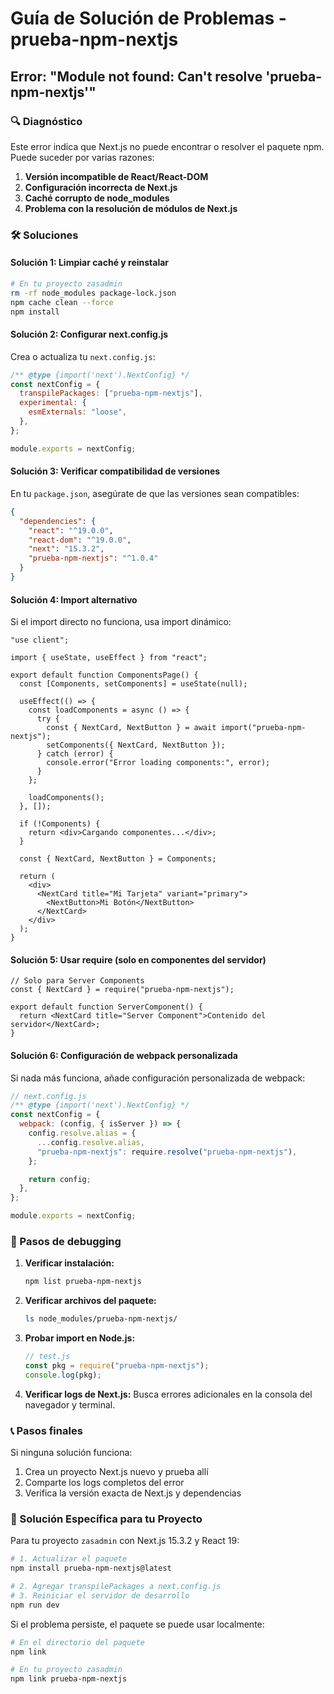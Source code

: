 # Guía de Solución de Problemas - prueba-npm-nextjs

## Error: "Module not found: Can't resolve 'prueba-npm-nextjs'"

### 🔍 Diagnóstico

Este error indica que Next.js no puede encontrar o resolver el paquete npm. Puede suceder por varias razones:

1. **Versión incompatible de React/React-DOM**
2. **Configuración incorrecta de Next.js**
3. **Caché corrupto de node_modules**
4. **Problema con la resolución de módulos de Next.js**

### 🛠️ Soluciones

#### Solución 1: Limpiar caché y reinstalar

```bash
# En tu proyecto zasadmin
rm -rf node_modules package-lock.json
npm cache clean --force
npm install
```

#### Solución 2: Configurar next.config.js

Crea o actualiza tu `next.config.js`:

```javascript
/** @type {import('next').NextConfig} */
const nextConfig = {
  transpilePackages: ["prueba-npm-nextjs"],
  experimental: {
    esmExternals: "loose",
  },
};

module.exports = nextConfig;
```

#### Solución 3: Verificar compatibilidad de versiones

En tu `package.json`, asegúrate de que las versiones sean compatibles:

```json
{
  "dependencies": {
    "react": "^19.0.0",
    "react-dom": "^19.0.0",
    "next": "15.3.2",
    "prueba-npm-nextjs": "^1.0.4"
  }
}
```

#### Solución 4: Import alternativo

Si el import directo no funciona, usa import dinámico:

```tsx
"use client";

import { useState, useEffect } from "react";

export default function ComponentsPage() {
  const [Components, setComponents] = useState(null);

  useEffect(() => {
    const loadComponents = async () => {
      try {
        const { NextCard, NextButton } = await import("prueba-npm-nextjs");
        setComponents({ NextCard, NextButton });
      } catch (error) {
        console.error("Error loading components:", error);
      }
    };

    loadComponents();
  }, []);

  if (!Components) {
    return <div>Cargando componentes...</div>;
  }

  const { NextCard, NextButton } = Components;

  return (
    <div>
      <NextCard title="Mi Tarjeta" variant="primary">
        <NextButton>Mi Botón</NextButton>
      </NextCard>
    </div>
  );
}
```

#### Solución 5: Usar require (solo en componentes del servidor)

```tsx
// Solo para Server Components
const { NextCard } = require("prueba-npm-nextjs");

export default function ServerComponent() {
  return <NextCard title="Server Component">Contenido del servidor</NextCard>;
}
```

#### Solución 6: Configuración de webpack personalizada

Si nada más funciona, añade configuración personalizada de webpack:

```javascript
// next.config.js
/** @type {import('next').NextConfig} */
const nextConfig = {
  webpack: (config, { isServer }) => {
    config.resolve.alias = {
      ...config.resolve.alias,
      "prueba-npm-nextjs": require.resolve("prueba-npm-nextjs"),
    };

    return config;
  },
};

module.exports = nextConfig;
```

### 🔧 Pasos de debugging

1. **Verificar instalación:**

   ```bash
   npm list prueba-npm-nextjs
   ```

2. **Verificar archivos del paquete:**

   ```bash
   ls node_modules/prueba-npm-nextjs/
   ```

3. **Probar import en Node.js:**

   ```javascript
   // test.js
   const pkg = require("prueba-npm-nextjs");
   console.log(pkg);
   ```

4. **Verificar logs de Next.js:**
   Busca errores adicionales en la consola del navegador y terminal.

### 📞 Pasos finales

Si ninguna solución funciona:

1. Crea un proyecto Next.js nuevo y prueba allí
2. Comparte los logs completos del error
3. Verifica la versión exacta de Next.js y dependencias

### 🎯 Solución Específica para tu Proyecto

Para tu proyecto `zasadmin` con Next.js 15.3.2 y React 19:

```bash
# 1. Actualizar el paquete
npm install prueba-npm-nextjs@latest

# 2. Agregar transpilePackages a next.config.js
# 3. Reiniciar el servidor de desarrollo
npm run dev
```

Si el problema persiste, el paquete se puede usar localmente:

```bash
# En el directorio del paquete
npm link

# En tu proyecto zasadmin
npm link prueba-npm-nextjs
```
